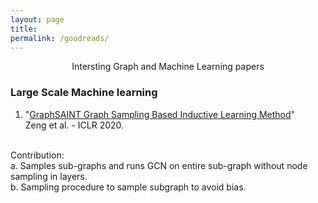 ```yaml
---
layout: page
title: 
permalink: /goodreads/
---
```



<p align="center">
Intersting Graph and Machine Learning papers
</p>

### Large Scale Machine learning

1. "[GraphSAINT Graph Sampling Based Inductive Learning Method](www.openreview.net/pdf?id=BJe8pkHFwS)"
<br> Zeng et al. - ICLR 2020.
 <br>
  Contribution:
  <br>a. Samples sub-graphs and runs GCN on entire sub-graph without node sampling in layers.
<br>  b. Sampling procedure to sample subgraph to avoid bias.
  

  
  
